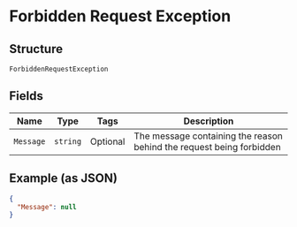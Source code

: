 
# Forbidden Request Exception

## Structure

`ForbiddenRequestException`

## Fields

| Name | Type | Tags | Description |
|  --- | --- | --- | --- |
| `Message` | `string` | Optional | The message containing the reason behind the request being forbidden |

## Example (as JSON)

```json
{
  "Message": null
}
```

